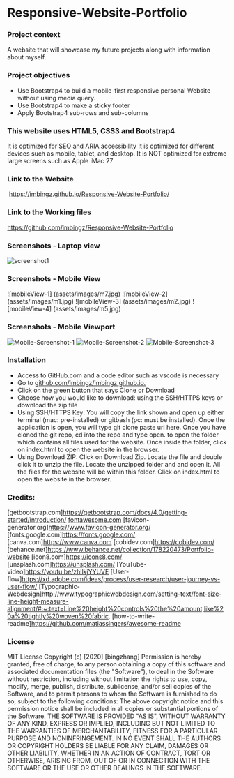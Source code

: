 # Responsive-Website-Portfolio

### Project context
A website that will showcase my future projects along with information about myself.

### Project objectives
 * Use Bootstrap4 to build a mobile-first responsive personal Website without using media query. 
 * Use Bootstrap4 to make a sticky footer 
 * Apply Bootstrap4 sub-rows and sub-columns 


### This website uses HTML5, CSS3 and Bootstrap4
It is optimized for SEO and ARIA accessibility 
It is optimized for different devices such as mobile, tablet, and desktop.
It is NOT optimized for extreme large screens such as Apple iMac 27

### Link to the Website
 https://imbingz.github.io/Responsive-Website-Portfolio/

### Link to the Working files 
https://github.com/imbingz/Responsive-Website-Portfolio

### Screenshots - Laptop view 
![screenshot1](assets/images/s1.jpg)


### Screenshots - Mobile View
![mobileView-1] (assets/images/m7.jpg)
![mobileView-2] (assets/images/m1.jpg)
![mobileView-3] (assets/images/m2.jpg)
![mobileView-4] (assets/images/m5.jpg)


### Screenshots - Mobile Viewport
![Mobile-Screenshot-1](screenshots/Screenshot1.png)
![Mobile-Screenshot-2](screenshots/screenshot2.png)
![Mobile-Screenshot-3](screenshots/screenshot3.png)

### Installation
* Access to GitHub.com and a code editor such as vscode is necessary
* Go to [github.com/imbingz/imbingz.github.io.](https://github.com/imbingz/Responsive-Website-Portfolio)
* Click on the green button that says Clone or Download
* Choose how you would like to download: using the SSH/HTTPS keys or download the zip file
* Using SSH/HTTPS Key: You will copy the link shown and open up either terminal (mac: pre-installed) or gitbash (pc: must be installed). Once the application is open, you will type git clone paste url here. Once you have cloned the git repo, cd into the repo and type open. to open the folder which contains all files used for the website. Once inside the folder, click on index.html to open the website in the browser.
* Using Download ZIP: Click on Download Zip. Locate the file and double click it to unzip the file. Locate the unzipped folder and and open it. All the files for the website will be within this folder. Click on index.html to open the website in the browser.



### Credits:
[getbootstrap.com]https://getbootstrap.com/docs/4.0/getting-started/introduction/
[fontawesome.com](https://fontawesome.com/v4.7.0/get-started/)
[favicon-generator.org]https://www.favicon-generator.org/
[fonts.google.com]https://fonts.google.com/
[canva.com]https://www.canva.com
[cobidev.com]https://cobidev.com/
[behance.net]https://www.behance.net/collection/178220473/Portfolio-website
[icon8.com]https://icons8.com/
[unsplash.com]https://unsplash.com/
[YouTube-video]https://youtu.be/zhllkjYYUVE
[User-flow]https://xd.adobe.com/ideas/process/user-research/user-journey-vs-user-flow/
[Typographic-Webdesign]http://www.typographicwebdesign.com/setting-text/font-size-line-height-measure-alignment/#:~:text=Line%20height%20controls%20the%20amount,like%20a%20tightly%20woven%20fabric.
[how-to-write-readme]https://github.com/matiassingers/awesome-readme


### License
MIT License
Copyright (c) [2020] [bingzhang]
Permission is hereby granted, free of charge, to any person obtaining a copy of this software and associated documentation files (the "Software"), to deal in the Software without restriction, including without limitation the rights to use, copy, modify, merge, publish, distribute, sublicense, and/or sell copies of the Software, and to permit persons to whom the Software is furnished to do so, subject to the following conditions:
The above copyright notice and this permission notice shall be included in all copies or substantial portions of the Software.
THE SOFTWARE IS PROVIDED "AS IS", WITHOUT WARRANTY OF ANY KIND, EXPRESS OR IMPLIED, INCLUDING BUT NOT LIMITED TO THE WARRANTIES OF MERCHANTABILITY, FITNESS FOR A PARTICULAR PURPOSE AND NONINFRINGEMENT. IN NO EVENT SHALL THE AUTHORS OR COPYRIGHT HOLDERS BE LIABLE FOR ANY CLAIM, DAMAGES OR OTHER LIABILITY, WHETHER IN AN ACTION OF CONTRACT, TORT OR OTHERWISE, ARISING FROM, OUT OF OR IN CONNECTION WITH THE SOFTWARE OR THE USE OR OTHER DEALINGS IN THE SOFTWARE.
